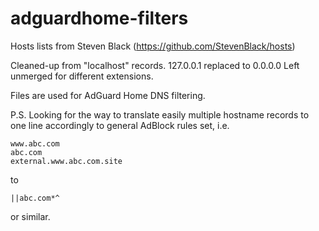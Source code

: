 # adguardhome-filters
Hosts lists from Steven Black (https://github.com/StevenBlack/hosts)

Cleaned-up from "localhost" records. 
127.0.0.1 replaced to 0.0.0.0
Left unmerged for different extensions.

Files are used for AdGuard Home DNS filtering.

P.S. Looking for the way to translate easily multiple hostname records
to one line accordingly to general AdBlock rules set, i.e.

	www.abc.com
	abc.com
	external.www.abc.com.site
	
to

	||abc.com*^

or similar.
